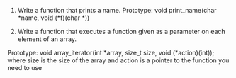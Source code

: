 1. Write a function that prints a name.
Prototype: void print_name(char *name, void (*f)(char *))

2. Write a function that executes a function given as a parameter on each element of an array.

Prototype: void array_iterator(int *array, size_t size, void (*action)(int));
where size is the size of the array
and action is a pointer to the function you need to use
